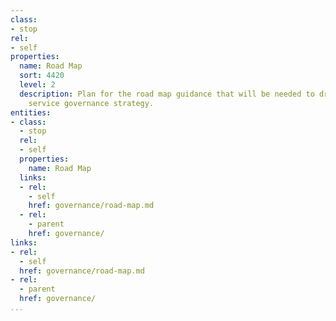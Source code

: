 ```yaml
---
class:
- stop
rel:
- self
properties:
  name: Road Map
  sort: 4420
  level: 2
  description: Plan for the road map guidance that will be needed to drive a wider
    service governance strategy.
entities:
- class:
  - stop
  rel:
  - self
  properties:
    name: Road Map
  links:
  - rel:
    - self
    href: governance/road-map.md
  - rel:
    - parent
    href: governance/
links:
- rel:
  - self
  href: governance/road-map.md
- rel:
  - parent
  href: governance/
...
```

